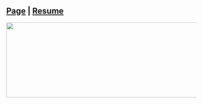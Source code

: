 <h2>
  <a href="https://seungwon-portfolio.netlify.app/">Page</a>
|
  <a href="https://usadapekora.notion.site/1303c1533f0d8029a623fae894567bf4">Resume</a>
</h2>

<aside>
<p align="center">
<a href="https://github.com/devxb/gitanimals">
  <img
    src="https://render.gitanimals.org/lines/ori0o0p?pet-id=595845716176040776"
    width="1000"
    height="200"
  />
</a>
<p/>
<aside/>

